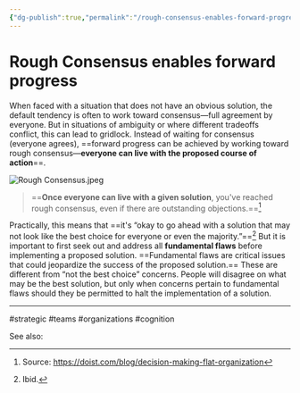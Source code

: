 ```yaml
---
{"dg-publish":true,"permalink":"/rough-consensus-enables-forward-progress/"}
---
```


# Rough Consensus enables forward progress

When faced with a situation that does not have an obvious solution, the default tendency is often to work toward consensus—full agreement by everyone. But in situations of ambiguity or where different tradeoffs conflict, this can lead to gridlock. Instead of waiting for consensus (everyone agrees), ==forward progress can be achieved by working toward rough consensus—**everyone can live with the proposed course of action**==.

![Rough Consensus.jpeg](/img/user/Attachments/Rough%20Consensus.jpeg)




> ==**Once everyone can live with a given solution**, you've reached rough consensus, even if there are outstanding objections.==[^2]

Practically, this means that ==it's “okay to go ahead with a solution that may not look like the best choice for everyone or even the majority.”==[^3] But it is important to first seek out and address all **fundamental flaws** before implementing a proposed solution. ==Fundamental flaws are critical issues that could jeopardize the success of the proposed solution.== These are different from “not the best choice” concerns. People will disagree on what may be the best solution, but only when concerns pertain to fundamental flaws should they be permitted to halt the implementation of a solution.

---
#strategic #teams #organizations #cognition 

See also:


[^2]:  Source: https://doist.com/blog/decision-making-flat-organization
[^3]: Ibid.

